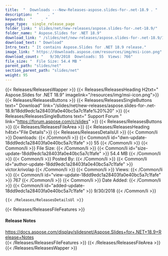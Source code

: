 ```yaml
---
title:  "  Downloads ---New-Releases-aspose.slides-for-.net-18.9 . " 
description:  "    . " 
keywords:  "    . " 
page_type:  single_release_page
folder_link: " slides/net/new-releases/aspose.slides-for-.net-18.9/"
folder_name: " Aspose.Slides for .NET 18.9"
download_link: " /slides/net/new-releases/aspose.slides-for-.net-18.9/18dd9edc1a28403fa0e40bc5a7c1fafe"
download_text: " Download"
Intro_text: " It contains Aspose.Slides for .NET 18.9 release."
image_link: " https://downloads.aspose.com/resources/img/msi-icon.png"
download_count: "   9/30/2018  Downloads: 55  Views: 766"
file_size: "  File Size: 54.4 MB "
parent_path: "slides/net"
section_parent_path: "slides/net"
weight: 95 
---
```


{{< Releases/ReleasesWapper >}}
  {{< Releases/ReleasesHeading H2txt=" Aspose.Slides for .NET 18.9" imagelink="/resources/img/msi-icon.png">}}
  {{< Releases/ReleasesButtons >}}
    {{< Releases/ReleasesSingleButtons text=" Download" link="/slides/net/new-releases/aspose.slides-for-.net-18.9/18dd9edc1a28403fa0e40bc5a7c1fafe%20%20" >}}
    {{< Releases/ReleasesSingleButtons text=" Support Forum " link="https://forum.aspose.com/c/slides" >}}
  {{< Releases/ReleasesButtons >}}
  {{< Releases/ReleasesFileArea >}}
    {{< Releases/ReleasesHeading h4txt="File Details">}}
    {{< Releases/ReleasesDetailsUl >}}
            {{< Common/li  >}} Downloads: {{< /Common/li >}} 
      {{< Common/li id="dwn-update-18dd9edc1a28403fa0e40bc5a7c1fafe" >}} 55 {{< /Common/li >}} 
      {{< Common/li  >}} File Size: {{< /Common/li >}} 
      {{< Common/li id="size-update-18dd9edc1a28403fa0e40bc5a7c1fafe" >}} 54.4 MB {{< /Common/li >}} 
      {{< Common/li  >}} Posted By: {{< /Common/li >}} 
      {{< Common/li id="author-update-18dd9edc1a28403fa0e40bc5a7c1fafe" >}} victor.krivolap {{< /Common/li >}} 
      {{< Common/li  >}} Views: {{< /Common/li >}} 
      {{< Common/li id="view-update-18dd9edc1a28403fa0e40bc5a7c1fafe" >}} 767 {{< /Common/li >}} 
      {{< Common/li  >}} Date Added: {{< /Common/li >}} 
      {{< Common/li id="added-update-18dd9edc1a28403fa0e40bc5a7c1fafe" >}} 9/30/2018 {{< /Common/li >}} 

    {{< /Releases/ReleasesDetailsUl >}}

  {{< Releases/ReleasesFileFeatures >}}
      <h4>Release Notes</h4><div><a href="https://docs.aspose.com/display/slidesnet/Aspose.Slides+for+.NET+18.9+Release+Notes">https://docs.aspose.com/display/slidesnet/Aspose.Slides+for+.NET+18.9+Release+Notes</a></div>
  {{< /Releases/ReleasesFileFeatures >}}
 {{< /Releases/ReleasesFileArea >}}
{{< /Releases/ReleasesWapper >}}


